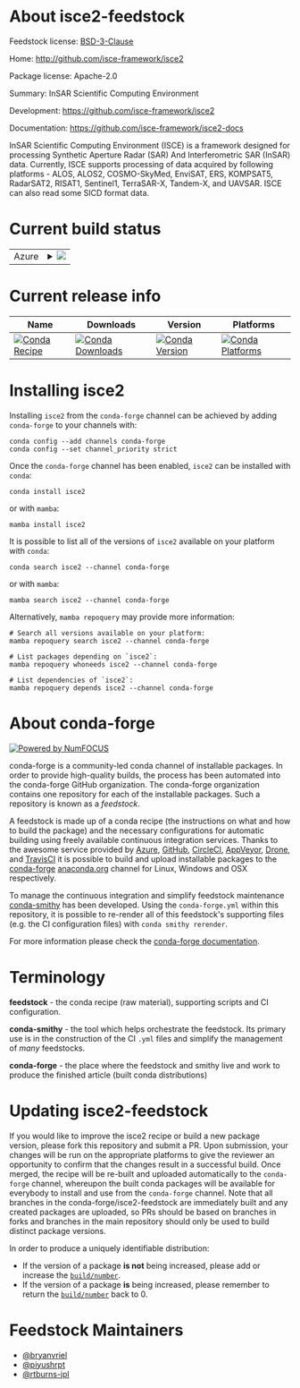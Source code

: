About isce2-feedstock
=====================

Feedstock license: [BSD-3-Clause](https://github.com/conda-forge/isce2-feedstock/blob/main/LICENSE.txt)

Home: http://github.com/isce-framework/isce2

Package license: Apache-2.0

Summary: InSAR Scientific Computing Environment

Development: https://github.com/isce-framework/isce2

Documentation: https://github.com/isce-framework/isce2-docs

InSAR Scientific Computing Environment (ISCE) is a framework designed
for processing Synthetic Aperture Radar (SAR) And Interferometric SAR
(InSAR) data. Currently, ISCE supports processing of data acquired by
following platforms - ALOS, ALOS2, COSMO-SkyMed, EnviSAT, ERS,
KOMPSAT5,  RadarSAT2, RISAT1, Sentinel1, TerraSAR-X, Tandem-X,
and UAVSAR. ISCE can also read some SICD format data.


Current build status
====================


<table>
    
  <tr>
    <td>Azure</td>
    <td>
      <details>
        <summary>
          <a href="https://dev.azure.com/conda-forge/feedstock-builds/_build/latest?definitionId=6621&branchName=main">
            <img src="https://dev.azure.com/conda-forge/feedstock-builds/_apis/build/status/isce2-feedstock?branchName=main">
          </a>
        </summary>
        <table>
          <thead><tr><th>Variant</th><th>Status</th></tr></thead>
          <tbody><tr>
              <td>linux_64_numpy1.22python3.10.____cpython</td>
              <td>
                <a href="https://dev.azure.com/conda-forge/feedstock-builds/_build/latest?definitionId=6621&branchName=main">
                  <img src="https://dev.azure.com/conda-forge/feedstock-builds/_apis/build/status/isce2-feedstock?branchName=main&jobName=linux&configuration=linux%20linux_64_numpy1.22python3.10.____cpython" alt="variant">
                </a>
              </td>
            </tr><tr>
              <td>linux_64_numpy1.22python3.9.____cpython</td>
              <td>
                <a href="https://dev.azure.com/conda-forge/feedstock-builds/_build/latest?definitionId=6621&branchName=main">
                  <img src="https://dev.azure.com/conda-forge/feedstock-builds/_apis/build/status/isce2-feedstock?branchName=main&jobName=linux&configuration=linux%20linux_64_numpy1.22python3.9.____cpython" alt="variant">
                </a>
              </td>
            </tr><tr>
              <td>linux_64_numpy1.23python3.11.____cpython</td>
              <td>
                <a href="https://dev.azure.com/conda-forge/feedstock-builds/_build/latest?definitionId=6621&branchName=main">
                  <img src="https://dev.azure.com/conda-forge/feedstock-builds/_apis/build/status/isce2-feedstock?branchName=main&jobName=linux&configuration=linux%20linux_64_numpy1.23python3.11.____cpython" alt="variant">
                </a>
              </td>
            </tr><tr>
              <td>linux_64_numpy1.26python3.12.____cpython</td>
              <td>
                <a href="https://dev.azure.com/conda-forge/feedstock-builds/_build/latest?definitionId=6621&branchName=main">
                  <img src="https://dev.azure.com/conda-forge/feedstock-builds/_apis/build/status/isce2-feedstock?branchName=main&jobName=linux&configuration=linux%20linux_64_numpy1.26python3.12.____cpython" alt="variant">
                </a>
              </td>
            </tr><tr>
              <td>osx_64_numpy1.22python3.10.____cpython</td>
              <td>
                <a href="https://dev.azure.com/conda-forge/feedstock-builds/_build/latest?definitionId=6621&branchName=main">
                  <img src="https://dev.azure.com/conda-forge/feedstock-builds/_apis/build/status/isce2-feedstock?branchName=main&jobName=osx&configuration=osx%20osx_64_numpy1.22python3.10.____cpython" alt="variant">
                </a>
              </td>
            </tr><tr>
              <td>osx_64_numpy1.22python3.9.____cpython</td>
              <td>
                <a href="https://dev.azure.com/conda-forge/feedstock-builds/_build/latest?definitionId=6621&branchName=main">
                  <img src="https://dev.azure.com/conda-forge/feedstock-builds/_apis/build/status/isce2-feedstock?branchName=main&jobName=osx&configuration=osx%20osx_64_numpy1.22python3.9.____cpython" alt="variant">
                </a>
              </td>
            </tr><tr>
              <td>osx_64_numpy1.23python3.11.____cpython</td>
              <td>
                <a href="https://dev.azure.com/conda-forge/feedstock-builds/_build/latest?definitionId=6621&branchName=main">
                  <img src="https://dev.azure.com/conda-forge/feedstock-builds/_apis/build/status/isce2-feedstock?branchName=main&jobName=osx&configuration=osx%20osx_64_numpy1.23python3.11.____cpython" alt="variant">
                </a>
              </td>
            </tr><tr>
              <td>osx_64_numpy1.26python3.12.____cpython</td>
              <td>
                <a href="https://dev.azure.com/conda-forge/feedstock-builds/_build/latest?definitionId=6621&branchName=main">
                  <img src="https://dev.azure.com/conda-forge/feedstock-builds/_apis/build/status/isce2-feedstock?branchName=main&jobName=osx&configuration=osx%20osx_64_numpy1.26python3.12.____cpython" alt="variant">
                </a>
              </td>
            </tr>
          </tbody>
        </table>
      </details>
    </td>
  </tr>
</table>

Current release info
====================

| Name | Downloads | Version | Platforms |
| --- | --- | --- | --- |
| [![Conda Recipe](https://img.shields.io/badge/recipe-isce2-green.svg)](https://anaconda.org/conda-forge/isce2) | [![Conda Downloads](https://img.shields.io/conda/dn/conda-forge/isce2.svg)](https://anaconda.org/conda-forge/isce2) | [![Conda Version](https://img.shields.io/conda/vn/conda-forge/isce2.svg)](https://anaconda.org/conda-forge/isce2) | [![Conda Platforms](https://img.shields.io/conda/pn/conda-forge/isce2.svg)](https://anaconda.org/conda-forge/isce2) |

Installing isce2
================

Installing `isce2` from the `conda-forge` channel can be achieved by adding `conda-forge` to your channels with:

```
conda config --add channels conda-forge
conda config --set channel_priority strict
```

Once the `conda-forge` channel has been enabled, `isce2` can be installed with `conda`:

```
conda install isce2
```

or with `mamba`:

```
mamba install isce2
```

It is possible to list all of the versions of `isce2` available on your platform with `conda`:

```
conda search isce2 --channel conda-forge
```

or with `mamba`:

```
mamba search isce2 --channel conda-forge
```

Alternatively, `mamba repoquery` may provide more information:

```
# Search all versions available on your platform:
mamba repoquery search isce2 --channel conda-forge

# List packages depending on `isce2`:
mamba repoquery whoneeds isce2 --channel conda-forge

# List dependencies of `isce2`:
mamba repoquery depends isce2 --channel conda-forge
```


About conda-forge
=================

[![Powered by
NumFOCUS](https://img.shields.io/badge/powered%20by-NumFOCUS-orange.svg?style=flat&colorA=E1523D&colorB=007D8A)](https://numfocus.org)

conda-forge is a community-led conda channel of installable packages.
In order to provide high-quality builds, the process has been automated into the
conda-forge GitHub organization. The conda-forge organization contains one repository
for each of the installable packages. Such a repository is known as a *feedstock*.

A feedstock is made up of a conda recipe (the instructions on what and how to build
the package) and the necessary configurations for automatic building using freely
available continuous integration services. Thanks to the awesome service provided by
[Azure](https://azure.microsoft.com/en-us/services/devops/), [GitHub](https://github.com/),
[CircleCI](https://circleci.com/), [AppVeyor](https://www.appveyor.com/),
[Drone](https://cloud.drone.io/welcome), and [TravisCI](https://travis-ci.com/)
it is possible to build and upload installable packages to the
[conda-forge](https://anaconda.org/conda-forge) [anaconda.org](https://anaconda.org/)
channel for Linux, Windows and OSX respectively.

To manage the continuous integration and simplify feedstock maintenance
[conda-smithy](https://github.com/conda-forge/conda-smithy) has been developed.
Using the ``conda-forge.yml`` within this repository, it is possible to re-render all of
this feedstock's supporting files (e.g. the CI configuration files) with ``conda smithy rerender``.

For more information please check the [conda-forge documentation](https://conda-forge.org/docs/).

Terminology
===========

**feedstock** - the conda recipe (raw material), supporting scripts and CI configuration.

**conda-smithy** - the tool which helps orchestrate the feedstock.
                   Its primary use is in the construction of the CI ``.yml`` files
                   and simplify the management of *many* feedstocks.

**conda-forge** - the place where the feedstock and smithy live and work to
                  produce the finished article (built conda distributions)


Updating isce2-feedstock
========================

If you would like to improve the isce2 recipe or build a new
package version, please fork this repository and submit a PR. Upon submission,
your changes will be run on the appropriate platforms to give the reviewer an
opportunity to confirm that the changes result in a successful build. Once
merged, the recipe will be re-built and uploaded automatically to the
`conda-forge` channel, whereupon the built conda packages will be available for
everybody to install and use from the `conda-forge` channel.
Note that all branches in the conda-forge/isce2-feedstock are
immediately built and any created packages are uploaded, so PRs should be based
on branches in forks and branches in the main repository should only be used to
build distinct package versions.

In order to produce a uniquely identifiable distribution:
 * If the version of a package **is not** being increased, please add or increase
   the [``build/number``](https://docs.conda.io/projects/conda-build/en/latest/resources/define-metadata.html#build-number-and-string).
 * If the version of a package **is** being increased, please remember to return
   the [``build/number``](https://docs.conda.io/projects/conda-build/en/latest/resources/define-metadata.html#build-number-and-string)
   back to 0.

Feedstock Maintainers
=====================

* [@bryanvriel](https://github.com/bryanvriel/)
* [@piyushrpt](https://github.com/piyushrpt/)
* [@rtburns-jpl](https://github.com/rtburns-jpl/)

